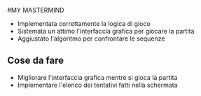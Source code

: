 #MY MASTERMIND

- Implementata correttamente la logica di gioco
- Sistemata un attimo l'interfaccia grafica per giocare la partita
- Aggiustato l'algoritmo per confrontare le sequenze

## Cose da fare
- Migliorare l'interfaccia grafica mentre si gioca la partita
- Implementare l'elenco dei tentativi fatti nella schermata